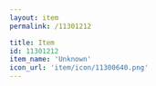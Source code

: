 ```yaml
---
layout: item
permalink: /11301212

title: Item
id: 11301212
item_name: 'Unknown'
icon_url: 'item/icon/11300640.png'
---
```

